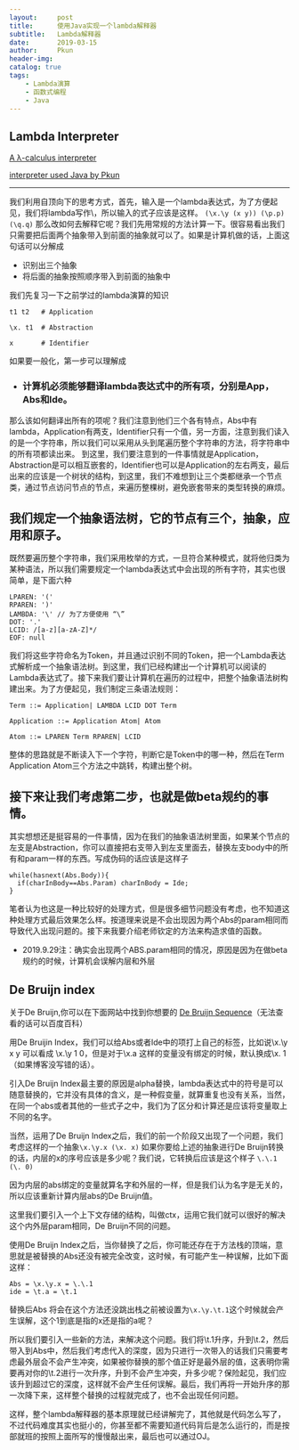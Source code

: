 ```yaml
---
layout:     post
title:      使用Java实现一个lambda解释器
subtitle:   Lambda解释器
date:       2019-03-15
author:     Pkun
header-img: 
catalog: true
tags:
    - Lambda演算
    - 函数式编程
    - Java
---
```


## Lambda Interpreter

[A λ-calculus interpreter](https://tadeuzagallo.com/blog/writing-a-lambda-calculus-interpreter-in-javascript/)

[interpreter used Java by Pkun](https://github.com/pppppkun/LambdaInterpreter)

---

我们利用自顶向下的思考方式，首先，输入是一个lambda表达式，为了方便起见，我们将lambda写作\，所以输入的式子应该是这样。
`
(\x.\y (x y)) (\p.p)(\q.q)
`
那么改如何去解释它呢？我们先用常规的方法计算一下。很容易看出我们只需要把后面两个抽象带入到前面的抽象就可以了。如果是计算机做的话，上面这句话可以分解成
- 识别出三个抽象
- 将后面的抽象按照顺序带入到前面的抽象中

我们先复习一下之前学过的lambda演算的知识
```
t1 t2   # Application
 
\x. t1  # Abstraction
 
x       # Identifier
```
如果要一般化，第一步可以理解成
- ### 计算机必须能够翻译lambda表达式中的所有项，分别是App，Abs和Ide。

那么该如何翻译出所有的项呢？我们注意到他们三个各有特点，Abs中有lambda，Application有两支，Identifier只有一个值，另一方面，注意到我们读入的是一个字符串，所以我们可以采用从头到尾遍历整个字符串的方法，将字符串中的所有项都读出来。
到这里，我们要注意到的一件事情就是Application，Abstraction是可以相互嵌套的，Identifier也可以是Application的左右两支，最后出来的应该是一个树状的结构，到这里，我们不难想到让三个类都继承一个节点类，通过节点访问节点的节点，来遍历整棵树，避免嵌套带来的类型转换的麻烦。

## 我们规定一个抽象语法树，它的节点有三个，抽象，应用和原子。

既然要遍历整个字符串，我们采用枚举的方式，一旦符合某种模式，就将他归类为某种语法，所以我们需要规定一个lambda表达式中会出现的所有字符，其实也很简单，是下面六种
```
LPAREN: '('
RPAREN: ')'
LAMBDA: '\' // 为了方便使用 “\”
DOT: '.'
LCID: /[a-z][a-zA-Z]*/ 
EOF: null
```
我们将这些字符命名为Token，并且通过识别不同的Token，把一个Lambda表达式解析成一个抽象语法树。到这里，我们已经构建出一个计算机可以阅读的Lambda表达式了。接下来我们要让计算机在遍历的过程中，把整个抽象语法树构建出来。为了方便起见，我们制定三条语法规则：
```
Term ::= Application| LAMBDA LCID DOT Term

Application ::= Application Atom| Atom

Atom ::= LPAREN Term RPAREN| LCID

```
整体的思路就是不断读入下一个字符，判断它是Token中的哪一种，然后在Term Application Atom三个方法之中跳转，构建出整个树。

## 接下来让我们考虑第二步，也就是做beta规约的事情。

其实想想还是挺容易的一件事情，因为在我们的抽象语法树里面，如果某个节点的左支是Abstraction，你可以直接把右支带入到左支里面去，替换左支body中的所有和param一样的东西。写成伪码的话应该是这样子
```
while(hasnext(Abs.Body)){
  if(charInBody==Abs.Param) charInBody = Ide;
}
```
笔者认为也这是一种比较好的处理方式，但是很多细节问题没有考虑，也不知道这种处理方式最后效果怎么样。按道理来说是不会出现因为两个Abs的param相同而导致代入出现问题的。接下来我要介绍老师钦定的方法来构造求值的函数。

- 2019.9.29注：确实会出现两个ABS.param相同的情况，原因是因为在做beta规约的时候，计算机会误解内层和外层

## De Bruijn index

关于De Bruijn,你可以在下面网站中找到你想要的 [De Bruijn Sequence](https://en.wikipedia.org/wiki/De_Bruijn_sequence)（无法查看的话可以百度百科）

用De Bruijin Index，我们可以给Abs或者Ide中的项打上自己的标签，比如说\x.\y x y 可以看成 \x.\y 1 0，但是对于\x.a 这样的变量没有绑定的时候，默认换成\x. 1（如果博客没写错的话）。

引入De Bruijn Index最主要的原因是alpha替换，lambda表达式中的符号是可以随意替换的，它并没有具体的含义，是一种假变量，就算重复也没有关系，当然，在同一个abs或者其他的一些式子之中，我们为了区分和计算还是应该将变量取上不同的名字。

当然，运用了De Bruijn Index之后，我们的前一个阶段又出现了一个问题，我们考虑这样的一个抽象`\x.\y.x (\x. x)`
如果你要给上述的抽象进行De Bruijn转换的话，内层的x的序号应该是多少呢？我们说，它转换后应该是这个样子
`\.\.1 (\. 0)`

因为内层的abs绑定的变量就算名字和外层的一样，但是我们认为名字是无关的，所以应该重新计算内层abs的De Bruijn值。

这里我们要引入一个上下文存储的结构，叫做ctx，运用它我们就可以很好的解决这个内外层param相同，De Bruijn不同的问题。

使用De Bruijn Index之后，当你替换了之后，你可能还存在于方法栈的顶端，意思就是被替换的Abs还没有被完全改变，这时候，有可能产生一种误解，比如下面这样：
```
Abs = \x.\y.x = \.\.1
ide = \t.a = \t.1
```
替换后Abs 将会在这个方法还没跳出栈之前被设置为`\x.\y.\t.1`这个时候就会产生误解，这个1到底是指的x还是指的a呢？

所以我们要引入一些新的方法，来解决这个问题。我们将\t.1升序，升到\t.2，然后带入到Abs中，然后我们考虑代入的深度，因为只进行一次带入的话我们只需要考虑最外层会不会产生冲突，如果被你替换的那个值正好是最外层的值，这表明你需要再对你的\t.2进行一次升序，升到不会产生冲突，升多少呢？保险起见，我们应该升到超过它的深度，这样就不会产生任何误解。最后，我们再将一开始升序的那一次降下来，这样整个替换的过程就完成了，也不会出现任何问题。

这样，整个lambda解释器的基本原理就已经讲解完了，其他就是代码怎么写了，不过代码难度其实也挺小的，你甚至都不需要知道代码背后是怎么运行的，而是按部就班的按照上面所写的慢慢敲出来，最后也可以通过OJ。


